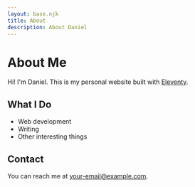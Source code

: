 ```yaml
---
layout: base.njk
title: About
description: About Daniel
---
```


# About Me

Hi! I'm Daniel. This is my personal website built with [Eleventy](https://www.11ty.dev/).

## What I Do

- Web development
- Writing
- Other interesting things

## Contact

You can reach me at [your-email@example.com](mailto:your-email@example.com).

